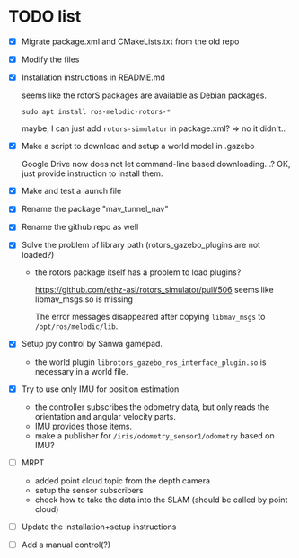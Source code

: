 # TODO list

- [x] Migrate package.xml and CMakeLists.txt from the old repo
- [x] Modify the files
- [x] Installation instructions in README.md

  seems like the rotorS packages are available as Debian packages.

  `sudo apt install ros-melodic-rotors-*`

  maybe, I can just add `rotors-simulator` in package.xml? => no it didn't..

- [x] Make a script to download and setup a world model in .gazebo

  Google Drive now does not let command-line based downloading...?
  OK, just provide instruction to install them.

- [x] Make and test a launch file
- [x] Rename the package "mav_tunnel_nav"
- [x] Rename the github repo as well
- [x] Solve the problem of library path (rotors_gazebo_plugins are not loaded?)

  - the rotors package itself has a problem to load plugins?

    https://github.com/ethz-asl/rotors_simulator/pull/506
    seems like libmav_msgs.so is missing

    The error messages disappeared after copying `libmav_msgs` to `/opt/ros/melodic/lib`.

- [x] Setup joy control by Sanwa gamepad.

  - the world plugin `librotors_gazebo_ros_interface_plugin.so` is necessary in a world file.

- [x] Try to use only IMU for position estimation

  - the controller subscribes the odometry data, but only reads the orientation and angular velocity parts.
  - IMU provides those items.
  - make a publisher for `/iris/odometry_sensor1/odometry` based on IMU?

- [ ] MRPT

  - added point cloud topic from the depth camera
  - setup the sensor subscribers
  - check how to take the data into the SLAM (should be called by point cloud)


- [ ] Update the installation+setup instructions
- [ ] Add a manual control(?)
